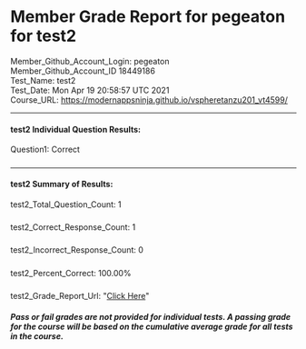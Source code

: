 # Member Grade Report for pegeaton for test2  
   
Member_Github_Account_Login: pegeaton  
Member_Github_Account_ID 18449186  
Test_Name: test2  
Test_Date: Mon Apr 19 20:58:57 UTC 2021  
Course_URL: https://modernappsninja.github.io/vspheretanzu201_vt4599/  
   
---  
#### test2 Individual Question Results:  
Question1: Correct  
#####  
---  
#### test2 Summary of Results:  
test2_Total_Question_Count: 1  
#####  
test2_Correct_Response_Count: 1  
#####  
test2_Incorrect_Response_Count: 0  
#####  
test2_Percent_Correct: 100.00%  
#####  
test2_Grade_Report_Url: "[Click Here](https://github.com/modernappsninjas/pegeaton/blob/main/static/userdata/courses/vspheretanzu201_vt4599/grade_report.pr96.test2.md)"
##### Pass or fail grades are not provided for individual tests. A passing grade for the course will be based on the cumulative average grade for all tests in the course.  
